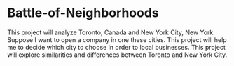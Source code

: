 # Battle-of-Neighborhoods

This project will analyze Toronto, Canada and New York City, New York. Suppose I want to open a company in one these cities. This project will help me to decide which city to choose in order to local businesses. This project will explore similarities and differences between Toronto and New York City.
